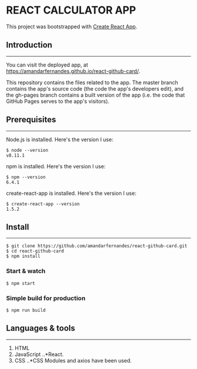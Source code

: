# REACT CALCULATOR APP

This project was bootstrapped with [Create React App](https://github.com/facebookincubator/create-react-app).

## Introduction
---------------
You can visit the deployed app, at https://amandarfernandes.github.io/react-github-card/.

This repository contains the files related to the app. The master branch contains the app's source code (the code the app's developers edit), and the gh-pages branch contains a built version of the app (i.e. the code that GitHub Pages serves to the app's visitors).

## Prerequisites
---------------
Node.js is installed. Here's the version I use:
```
$ node --version
v8.11.1
```
npm is installed. Here's the version I use:
```
$ npm --version
6.4.1
```
create-react-app is installed. Here's the version I use:
```
$ create-react-app --version
1.5.2
```
## Install
----------
```
$ git clone https://github.com/amandarfernandes/react-github-card.git
$ cd react-github-card
$ npm install
```
### Start & watch
```
$ npm start
```
### Simple build for production
```
$ npm run build
```
## Languages & tools
--------------------
1. HTML
2. JavaScript
..*React.
3. CSS
..*CSS Modules and axios have been used.


